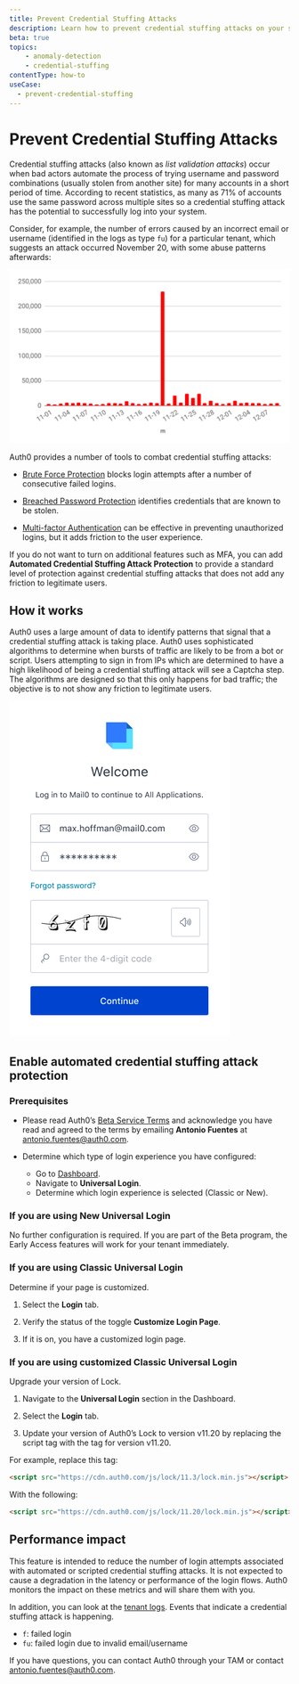 ```yaml
---
title: Prevent Credential Stuffing Attacks
description: Learn how to prevent credential stuffing attacks on your system. 
beta: true
topics:
    - anomaly-detection
    - credential-stuffing
contentType: how-to
useCase:
  - prevent-credential-stuffing
---
```

# Prevent Credential Stuffing Attacks

Credential stuffing attacks (also known as *list validation attacks*) occur when bad actors automate the process of trying username and password combinations (usually stolen from another site) for many accounts in a short period of time.  According to recent statistics, as many as 71% of accounts use the same password across multiple sites so a credential stuffing attack has the potential to successfully log into your system.  

Consider, for example, the number of errors caused by an incorrect email or username (identified in the logs as type `fu`) for a particular tenant, which suggests an attack occurred November 20, with some abuse patterns afterwards:

![Credential Stuffing Attack Example](/media/articles/anomaly-detection/credential-stuffing-attack.png)

Auth0 provides a number of tools to combat credential stuffing attacks:  

* [Brute Force Protection](/anomaly-detection/guides/enable-disable-brute-force-protection) blocks login attempts after a number of consecutive failed logins. 

* [Breached Password Protection](/anomaly-detection/concepts/breached-passwords) identifies credentials that are known to be stolen.

* [Multi-factor Authentication](/multifactor-authentication) can be effective in preventing unauthorized logins, but it adds friction to the user experience. 

If you do not want to turn on additional features such as MFA, you can add **Automated Credential Stuffing Attack Protection** to provide a standard level of protection against credential stuffing attacks that does not add any friction to legitimate users. 

## How it works

Auth0 uses a large amount of data to identify patterns that signal that a credential stuffing attack is taking place. Auth0 uses sophisticated algorithms to determine when bursts of traffic are likely to be from a bot or script. Users attempting to sign in from IPs which are determined to have a high likelihood of being a credential stuffing attack will see a Captcha step. The algorithms are designed so that this only happens for bad traffic; the objective is to not show any friction to legitimate users.

![Captcha Login Screen Example](/media/articles/anomaly-detection/captcha-login-screen.png)

## Enable automated credential stuffing attack protection

### Prerequisites

* Please read Auth0’s [Beta Service Terms](https://cdn.auth0.com/website/legal/terms/beta-service-terms-11-18-19.pdf) and acknowledge you have read and agreed to the terms by emailing **Antonio Fuentes** at <a href="mailto:antonio.fuentes@auth0.com">antonio.fuentes@auth0.com</a>.

* Determine which type of login experience you have configured: 

    - Go to [Dashboard](${manage_url}/#). 
    - Navigate to **Universal Login**. 
    - Determine which login experience is selected (Classic or New).
    
### If you are using New Universal Login

No further configuration is required. If you are part of the Beta program, the Early Access features will work for your tenant immediately.

### If you are using Classic Universal Login

Determine if your page is customized. 

1. Select the **Login** tab. 

2. Verify the status of the toggle **Customize Login Page**. 

3. If it is on, you have a customized login page. 

### If you are using customized Classic Universal Login

Upgrade your version of Lock.

1. Navigate to the **Universal Login** section in the Dashboard. 

2. Select the **Login** tab. 

3. Update your version of Auth0’s Lock to version v11.20 by replacing the script tag with the tag for version v11.20. 

For example, replace this tag:
```html
<script src="https://cdn.auth0.com/js/lock/11.3/lock.min.js"></script>
```

With the following:
```html
<script src="https://cdn.auth0.com/js/lock/11.20/lock.min.js"></script>
```

## Performance impact

This feature is intended to reduce the number of login attempts associated with automated or scripted credential stuffing attacks. It is not expected to cause a degradation in the latency or performance of the login flows. Auth0 monitors the impact on these metrics and will share them with you.  

In addition, you can look at the [tenant logs](//anomaly-detection/guides/use-tenant-data-for-anomaly-detection). Events that indicate a credential stuffing attack is happening.

- `f`: failed login
- `fu`: failed login due to invalid email/username

If you have questions, you can contact Auth0 through your TAM or contact <a href="mailto:antonio.fuentes@auth0.com">antonio.fuentes@auth0.com</a>.
